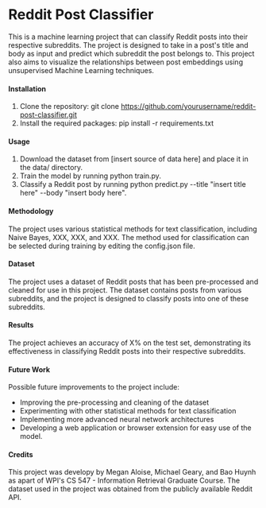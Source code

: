 # Reddit Post Classifier
This is a machine learning project that can classify Reddit posts into their respective subreddits. The project is designed to take in a post's title and body as input and predict which subreddit the post belongs to. This project also aims to visualize the relationships between post embeddings using unsupervised Machine Learning techniques.

#### Installation
1. Clone the repository: git clone https://github.com/yourusername/reddit-post-classifier.git
2. Install the required packages: pip install -r requirements.txt

#### Usage
1. Download the dataset from [insert source of data here] and place it in the data/ directory.
2. Train the model by running python train.py.
3. Classify a Reddit post by running python predict.py --title "insert title here" --body "insert body here".

#### Methodology
The project uses various statistical methods for text classification, including Naive Bayes, XXX, XXX, and XXX. The method used for classification can be selected during training by editing the config.json file.

#### Dataset
The project uses a dataset of Reddit posts that has been pre-processed and cleaned for use in this project. The dataset contains posts from various subreddits, and the project is designed to classify posts into one of these subreddits.

#### Results
The project achieves an accuracy of X% on the test set, demonstrating its effectiveness in classifying Reddit posts into their respective subreddits.

#### Future Work
Possible future improvements to the project include:
* Improving the pre-processing and cleaning of the dataset
* Experimenting with other statistical methods for text classification
* Implementing more advanced neural network architectures
* Developing a web application or browser extension for easy use of the model.

#### Credits
This project was developy by Megan Aloise, Michael Geary, and Bao Huynh as apart of WPI's CS 547 - Information Retrieval Graduate Course. The dataset used in the project was obtained from the publicly available Reddit API.
